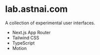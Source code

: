 # lab.astnai.com

A collection of experimental user interfaces.

- Next.js App Router
- Tailwind CSS
- TypeScript
- Motion